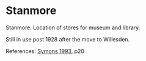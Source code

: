 # Stanmore

Stanmore. Location of stores for museum and library.

Still in use post 1928 after the move to Willesden.

References: [Symons 1993](https://archive.org/details/Symons1993/mode/2up), p20




